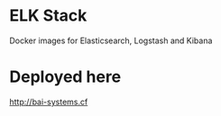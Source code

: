 # ELK Stack
Docker images for Elasticsearch, Logstash and Kibana

# Deployed here
http://bai-systems.cf
